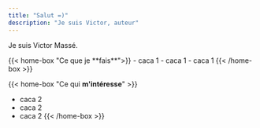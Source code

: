 ```yaml
---
title: "Salut =)"
description: "Je suis Victor, auteur"
---
```


Je suis Victor Massé.

<div class="home-box-container">
{{< home-box "Ce que je **fais**">}}
- caca 1
- caca 1
- caca 1
{{< /home-box >}}

{{< home-box "Ce qui **m'intéresse**" >}}
- caca 2
- caca 2
- caca 2
{{< /home-box >}}
</div>

